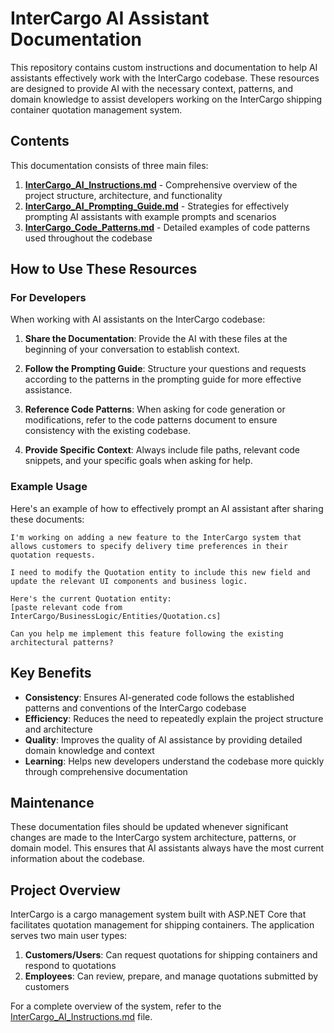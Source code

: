 # InterCargo AI Assistant Documentation

This repository contains custom instructions and documentation to help AI assistants effectively work with the InterCargo codebase. These resources are designed to provide AI with the necessary context, patterns, and domain knowledge to assist developers working on the InterCargo shipping container quotation management system.

## Contents

This documentation consists of three main files:

1. **[InterCargo_AI_Instructions.md](InterCargo_AI_Instructions.md)** - Comprehensive overview of the project structure, architecture, and functionality
2. **[InterCargo_AI_Prompting_Guide.md](InterCargo_AI_Prompting_Guide.md)** - Strategies for effectively prompting AI assistants with example prompts and scenarios
3. **[InterCargo_Code_Patterns.md](InterCargo_Code_Patterns.md)** - Detailed examples of code patterns used throughout the codebase

## How to Use These Resources

### For Developers

When working with AI assistants on the InterCargo codebase:

1. **Share the Documentation**: Provide the AI with these files at the beginning of your conversation to establish context.

2. **Follow the Prompting Guide**: Structure your questions and requests according to the patterns in the prompting guide for more effective assistance.

3. **Reference Code Patterns**: When asking for code generation or modifications, refer to the code patterns document to ensure consistency with the existing codebase.

4. **Provide Specific Context**: Always include file paths, relevant code snippets, and your specific goals when asking for help.

### Example Usage

Here's an example of how to effectively prompt an AI assistant after sharing these documents:

```
I'm working on adding a new feature to the InterCargo system that allows customers to specify delivery time preferences in their quotation requests. 

I need to modify the Quotation entity to include this new field and update the relevant UI components and business logic.

Here's the current Quotation entity:
[paste relevant code from InterCargo/BusinessLogic/Entities/Quotation.cs]

Can you help me implement this feature following the existing architectural patterns?
```

## Key Benefits

- **Consistency**: Ensures AI-generated code follows the established patterns and conventions of the InterCargo codebase
- **Efficiency**: Reduces the need to repeatedly explain the project structure and architecture
- **Quality**: Improves the quality of AI assistance by providing detailed domain knowledge and context
- **Learning**: Helps new developers understand the codebase more quickly through comprehensive documentation

## Maintenance

These documentation files should be updated whenever significant changes are made to the InterCargo system architecture, patterns, or domain model. This ensures that AI assistants always have the most current information about the codebase.

## Project Overview

InterCargo is a cargo management system built with ASP.NET Core that facilitates quotation management for shipping containers. The application serves two main user types:

1. **Customers/Users**: Can request quotations for shipping containers and respond to quotations
2. **Employees**: Can review, prepare, and manage quotations submitted by customers

For a complete overview of the system, refer to the [InterCargo_AI_Instructions.md](InterCargo_AI_Instructions.md) file.
